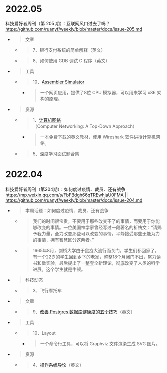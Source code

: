 
# 2022.05

科技爱好者周刊（第 205 期）：互联网风口过去了吗？ https://github.com/ruanyf/weekly/blob/master/docs/issue-205.md
- > 文章
  * > 7、银行支付系统的简单解释（英文）
  * > 8、如何使用 GDB 调试 C 程序（英文）
- > 工具
  * > 10、[Assembler Simulator](https://github.com/exuanbo/assembler-simulator)
    + > 一个网页应用，提供了8位 CPU 模拟器，可以用来学习 x86 架构的原理。
- > 资源
  * > 1、[计算机网络](https://gaia.cs.umass.edu/kurose_ross/wireshark.php)（Computer Networking: A Top-Down Approach）
    + > 一本免费下载的英文教材，使用 Wireshark 软件讲授计算机网络。
  * > 5、深度学习面试题合集

# 2022.04

科技爱好者周刊（第204期）：如何度过疫情、裁员、还有战争 https://mp.weixin.qq.com/s/FbFBdgh66qTREwhjaU0FMA || https://github.com/ruanyf/weekly/blob/master/docs/issue-204.md
- > 本周话题：如何度过疫情、裁员、还有战争
  * > 我们的时间很宝贵，不要用于那些改变不了的事情，而要用于你能够改变的事情。一位美国神学家曾经写过一段著名的祈祷文：“请赐予我力量，全力改变那些可以改变的事情，平静接受那些无能为力的事情，拥有智慧区分这两者。”
  * > 1665年8月，剑桥大学由于鼠疫大流行而关门，学生们都回家了。有一个22岁的学生回到乡下的老家，整整18个月闭门不出，努力读书和做实验，最后提出了一整套全新理论，彻底改变了人类的科学进展。这个学生就是牛顿。
- > 科技动态
  * > 3、飞行摩托车
- > 文章
  * > 9、[改善 Postgres 数据库健康度的五个技巧](https://blog.crunchydata.com/blog/five-tips-for-a-healthier-postgres-database-in-the-new-year)（英文）
- > 工具
  * > 10、Layout
    + > 一个命令行工具，可以将 Graphviz 文件渲染生成 SVG 图片。
- > 资源
  * > 4、[操作系统导论](https://pages.cs.wisc.edu/~remzi/OSTEP/)（英文）
